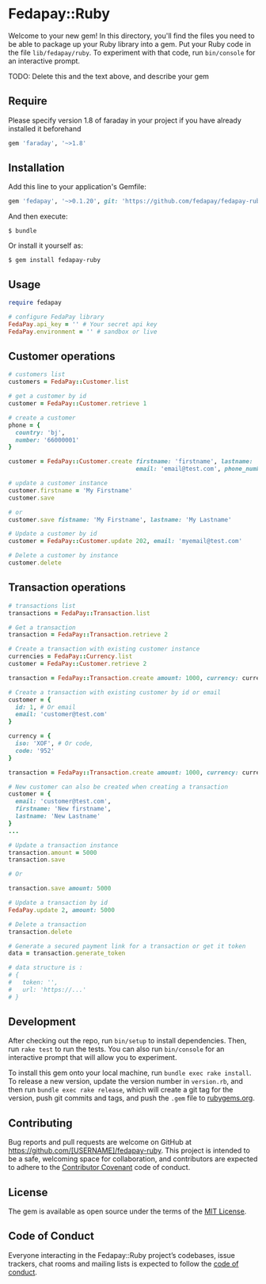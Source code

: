 # Fedapay::Ruby

Welcome to your new gem! In this directory, you'll find the files you need to be able to package up your Ruby library into a gem. Put your Ruby code in the file `lib/fedapay/ruby`. To experiment with that code, run `bin/console` for an interactive prompt.

TODO: Delete this and the text above, and describe your gem

## Require

Please specify version 1.8 of faraday in your project if you have already installed it beforehand

``` ruby
gem 'faraday', '~>1.8'
```

## Installation

Add this line to your application's Gemfile:

``` ruby
gem 'fedapay', '~>0.1.20', git: 'https://github.com/fedapay/fedapay-ruby.git'
```

And then execute:

    $ bundle

Or install it yourself as:

    $ gem install fedapay-ruby

## Usage

``` ruby
require fedapay

# configure FedaPay library
FedaPay.api_key = '' # Your secret api key
FedaPay.environment = '' # sandbox or live
```

## Customer operations

``` ruby
# customers list
customers = FedaPay::Customer.list

# get a customer by id
customer = FedaPay::Customer.retrieve 1

# create a customer
phone = {
  country: 'bj',
  number: '66000001'
}

customer = FedaPay::Customer.create firstname: 'firstname', lastname: 'lastname',
                                    email: 'email@test.com', phone_number: phone

# update a customer instance
customer.firstname = 'My Firstname'
customer.save

# or
customer.save fistname: 'My Firstname', lastname: 'My Lastname'

# Update a customer by id
customer = FedaPay::Customer.update 202, email: 'myemail@test.com'

# Delete a customer by instance
customer.delete
```

## Transaction operations
``` ruby
# transactions list
transactions = FedaPay::Transaction.list

# Get a transaction
transaction = FedaPay::Transaction.retrieve 2

# Create a transaction with existing customer instance
currencies = FedaPay::Currency.list
customer = FedaPay::Customer.retrieve 2

transaction = FedaPay::Transaction.create amount: 1000, currency: currencies.first.to_hash, customer = customer.to_hash, description: ''

# Create a transaction with existing customer by id or email
customer = {
  id: 1, # Or email
  email: 'customer@test.com'
}

currency = {
  iso: 'XOF', # Or code,
  code: '952'
}

transaction = FedaPay::Transaction.create amount: 1000, currency: currencies, customer = customer, description: ''

# New customer can also be created when creating a transaction
customer = {
  email: 'customer@test.com',
  firstname: 'New firstname',
  lastname: 'New Lastname'
}
...

# Update a transaction instance
transaction.amount = 5000
transaction.save

# Or

transaction.save amount: 5000

# Update a transaction by id
FedaPay.update 2, amount: 5000

# Delete a transaction
transaction.delete

# Generate a secured payment link for a transaction or get it token
data = transaction.generate_token

# data structure is :
# {
#   token: '',
#   url: 'https://...'
# }
```

## Development

After checking out the repo, run `bin/setup` to install dependencies. Then, run `rake test` to run the tests. You can also run `bin/console` for an interactive prompt that will allow you to experiment.

To install this gem onto your local machine, run `bundle exec rake install`. To release a new version, update the version number in `version.rb`, and then run `bundle exec rake release`, which will create a git tag for the version, push git commits and tags, and push the `.gem` file to [rubygems.org](https://rubygems.org).

## Contributing

Bug reports and pull requests are welcome on GitHub at https://github.com/[USERNAME]/fedapay-ruby. This project is intended to be a safe, welcoming space for collaboration, and contributors are expected to adhere to the [Contributor Covenant](http://contributor-covenant.org) code of conduct.

## License

The gem is available as open source under the terms of the [MIT License](https://opensource.org/licenses/MIT).

## Code of Conduct

Everyone interacting in the Fedapay::Ruby project’s codebases, issue trackers, chat rooms and mailing lists is expected to follow the [code of conduct](https://github.com/[USERNAME]/fedapay-ruby/blob/master/CODE_OF_CONDUCT.md).

